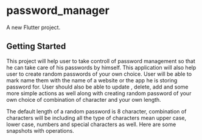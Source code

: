 # password_manager

A new Flutter project.

## Getting Started

This project will help user to take controll of password management so that he can take care of his passwords by himself.
This application will also help user to create random passwords of your own choice. 
User will be able to mark name them with the name of a website or the app he is storing password for.
User should also be able to update , delete, add and some more simple actions as well along with creating random password of your own choice of combination of character and your own length.

The default length of a random  password is 8 character, combination of characters will be including all the type of characters mean upper case, lower case, numbers and special characters as well.
Here are some snapshots with operations.

